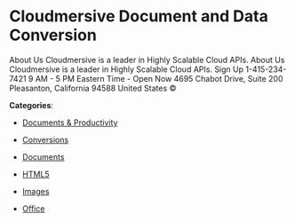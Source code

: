 # Cloudmersive Document and Data Conversion


About Us Cloudmersive is a leader in Highly Scalable Cloud APIs. About Us Cloudmersive is a leader in Highly Scalable Cloud APIs. Sign Up 1-415-234-7421 9 AM - 5 PM Eastern Time - Open Now 4695 Chabot Drive, Suite 200 Pleasanton, California 94588 United States ©



**Categories**:

- [Documents & Productivity](https://github.com/apis-list/apis-list#documents-and-productivity)

- [Conversions](https://github.com/apis-list/apis-list#conversions)

- [Documents](https://github.com/apis-list/apis-list#documents)

- [HTML5](https://github.com/apis-list/apis-list#html5)

- [Images](https://github.com/apis-list/apis-list#images)

- [Office](https://github.com/apis-list/apis-list#office)



